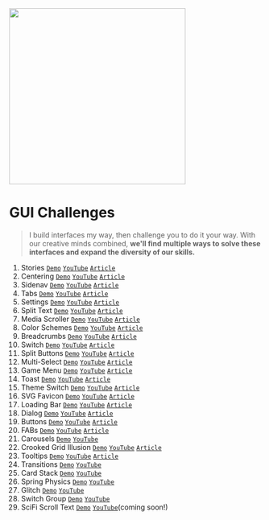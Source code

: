 <img src="https://user-images.githubusercontent.com/1134620/151587110-6924b0bf-f43b-41d0-85b5-98711266f791.png" width="350" />


# GUI Challenges
> I build interfaces my way, then challenge you to do it your way. 
With our creative minds combined, 
**we'll find multiple ways to solve these interfaces 
and expand the diversity of our skills.**

1. Stories 
  [`Demo`](https://gui-challenges.web.app/stories/dist/)
  [`YouTube`](https://www.youtube.com/watch?v=PzvdREGR0Xw) 
  [`Article`](https://web.dev/building-a-stories-component/)
2. Centering 
  [`Demo`](https://gui-challenges.web.app/centering/dist/) 
  [`YouTube`](https://www.youtube.com/watch?v=ncYzTvEMCyE) 
  [`Article`](https://web.dev/centering-in-css/)
3. Sidenav 
  [`Demo`](https://gui-challenges.web.app/sidenav/dist/) 
  [`YouTube`](https://www.youtube.com/watch?v=uiZqDLqjGRY) 
  [`Article`](https://web.dev/building-a-sidenav-component/)
4. Tabs 
  [`Demo`](https://gui-challenges.web.app/tabs/dist/) 
  [`YouTube`](https://www.youtube.com/watch?v=mMBcHcvxuuA) 
  [`Article`](https://web.dev/building-a-tabs-component/)
5. Settings 
  [`Demo`](https://gui-challenges.web.app/settings/dist/) 
  [`YouTube`](https://www.youtube.com/watch?v=dm7gnp6eh3Q) 
  [`Article`](https://web.dev/building-a-settings-component/)
6. Split Text 
  [`Demo`](https://gui-challenges.web.app/split-text/dist/) 
  [`YouTube`](https://www.youtube.com/watch?v=3hvN7bkjZBk) 
  [`Article`](https://web.dev/building-split-text-animations/)
7. Media Scroller 
  [`Demo`](https://gui-challenges.web.app/media-scroller/dist/) 
  [`YouTube`](https://www.youtube.com/watch?v=jmLdZY_Lo1k) 
  [`Article`](https://web.dev/building-a-media-scroller-component/)
8. Color Schemes 
  [`Demo`](https://gui-challenges.web.app/color-schemes/dist/) 
  [`YouTube`](https://www.youtube.com/watch?v=oHcTn83M1ls) 
  [`Article`](https://web.dev/building-a-color-scheme/)
9. Breadcrumbs 
  [`Demo`](https://gui-challenges.web.app/breadcrumbs/dist/) 
  [`YouTube`](https://www.youtube.com/watch?v=kHL3gxAlvK8) 
  [`Article`](https://web.dev/building-a-breadcrumbs-component/)
10. Switch 
  [`Demo`](https://gui-challenges.web.app/switch/dist/) 
  [`YouTube`](https://www.youtube.com/watch?v=_KqccADghcA) 
  [`Article`](https://web.dev/building-a-switch-component/)
11. Split Buttons 
  [`Demo`](https://gui-challenges.web.app/split-buttons/dist/)
  [`YouTube`](https://www.youtube.com/watch?v=Qcpru-fIgwk) 
  [`Article`](https://web.dev/building-a-split-button-component/) 
12. Multi-Select 
  [`Demo`](https://gui-challenges.web.app/multi-select/dist/) 
  [`YouTube`](https://www.youtube.com/watch?v=x0aCdLDZ8BM) 
  [`Article`](https://web.dev/building-a-multi-select-component/)  
13. Game Menu 
  [`Demo`](https://gui-challenges.web.app/game-menu/dist/) 
  [`YouTube`](https://www.youtube.com/watch?v=HCsV8u-KYUw)
  [`Article`](https://web.dev/building-a-3d-game-menu-component/)
14. Toast
  [`Demo`](https://gui-challenges.web.app/toast/dist/) 
  [`YouTube`](https://www.youtube.com/watch?v=R75ZVW4LW5o) 
  [`Article`](https://web.dev/building-a-toast-component/)  
15. Theme Switch
  [`Demo`](https://gui-challenges.web.app/theme-switch/dist/) 
  [`YouTube`](https://www.youtube.com/watch?v=kZiS1QStIWc) 
  [`Article`](https://web.dev/building-a-theme-switch-component/)  
16. SVG Favicon
  [`Demo`](https://gui-challenges.web.app/svg-favicon/dist/) 
  [`YouTube`](https://www.youtube.com/watch?v=4pJahmCR8kQ) 
  [`Article`](https://web.dev/building-an-adaptive-favicon/) 
17. Loading Bar
  [`Demo`](https://gui-challenges.web.app/progress/dist/) 
  [`YouTube`](https://www.youtube.com/watch?v=TD1QxlGgIPk) 
  [`Article`](https://web.dev/building-a-loading-bar-component/) 
18. Dialog
  [`Demo`](https://gui-challenges.web.app/dialog/dist/) 
  [`YouTube`](https://www.youtube.com/watch?v=GDzzIlRhEzM) 
  [`Article`](https://web.dev/building-a-dialog-component/)
19. Buttons
  [`Demo`](https://gui-challenges.web.app/buttons/dist/) 
  [`YouTube`](https://www.youtube.com/watch?v=aJNq-b1zlog) 
  [`Article`](https://web.dev/building-a-button-component/)
20. FABs
  [`Demo`](https://gui-challenges.web.app/FAB/dist/) 
  [`YouTube`](https://www.youtube.com/watch?v=RXopH5t2Kww) 
  [`Article`](https://web.dev/building-a-fab-component/)
21. Carousels
  [`Demo`](https://gui-challenges.web.app/carousel/dist/) 
  [`YouTube`](https://www.youtube.com/watch?v=CXJv6zM003M) 
22. Crooked Grid Illusion
  [`Demo`](https://gui-challenges.web.app/crooked-illusion/dist/) 
  [`YouTube`](https://www.youtube.com/watch?v=71jpjr7syc4) 
  [`Article`](https://web.dev/building-a-crooked-grid-illusion/)
23. Tooltips
  [`Demo`](https://gui-challenges.web.app/tooltips/dist/) 
  [`YouTube`](https://www.youtube.com/watch?v=Y5EIC_UyPME) 
  [`Article`](https://web.dev/building-a-tooltip-component/)
24. Transitions
  [`Demo`](https://gui-challenges.web.app/transitions/dist/) 
  [`YouTube`](https://www.youtube.com/watch?v=jjtiIIjEsTw) 
25. Card Stack
  [`Demo`](https://gui-challenges.web.app/card-stack/dist/) 
  [`YouTube`](https://www.youtube.com/watch?v=m4DKhRJeYx4) 
26. Spring Physics
  [`Demo`](https://gui-challenges.web.app/spring-physics/dist/) 
  [`YouTube`](https://youtu.be/eamAHF71ZN4)
27. Glitch
  [`Demo`](https://gui-challenges.web.app/glitch/dist/) 
  [`YouTube`](https://www.youtube.com/watch?v=MR7dClW6iBg)
27. Switch Group
  [`Demo`](https://gui-challenges.web.app/switch-group/dist/) 
  [`YouTube`](https://www.youtube.com/watch?v=l7kmBCRqfLw)
27. SciFi Scroll Text
  [`Demo`](https://gui-challenges.web.app/scifi-scroll/dist/) 
  [`YouTube`](#)(coming soon!)
